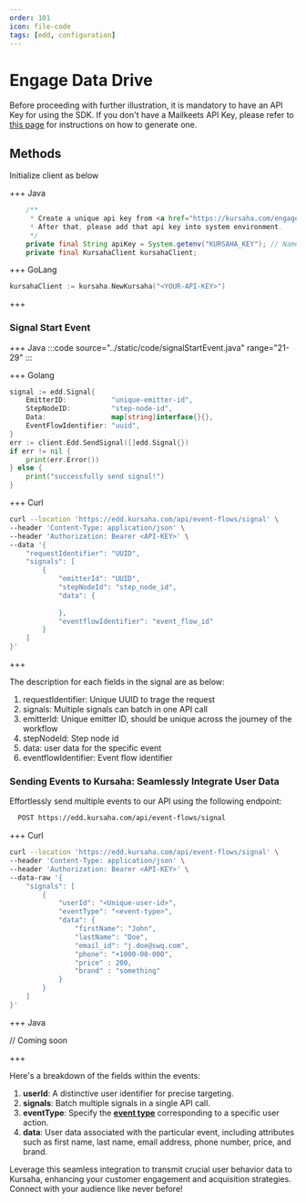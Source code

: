 ```yaml
---
order: 101
icon: file-code
tags: [edd, configuration]
---
```


# Engage Data Drive

Before proceeding with further illustration, it is mandatory to have an API Key for using the SDK. If you don't have a Mailkeets API Key, please refer to [this page](../settings/ApiKey.md) for instructions on how to generate one.


## Methods

Initialize client as below

+++ Java

```java
    /**
     * Create a unique api key from <a href="https://kursaha.com/engage-data-drive/settings/api-key">API Key</a>.
     * After that, please add that api key into system environment.
     */
    private final String apiKey = System.getenv("KURSAHA_KEY"); // Name of the Environment variable
    private final KursahaClient kursahaClient;
```
+++ GoLang
```go
kursahaClient := kursaha.NewKursaha("<YOUR-API-KEY>")
```
+++


### Signal Start Event


+++ Java
:::code source="../static/code/signalStartEvent.java" range="21-29" :::

+++ Golang
```go
signal := edd.Signal{
    EmitterID:           "unique-emitter-id",
    StepNodeID:          "step-node-id",
    Data:                map[string]interface{}{},
    EventFlowIdentifier: "uuid",
}
err := client.Edd.SendSignal([]edd.Signal{})
if err != nil {
    print(err.Error())
} else {
    print("successfully send signal!")
}
```
+++ Curl
```bash
curl --location 'https://edd.kursaha.com/api/event-flows/signal' \
--header 'Content-Type: application/json' \
--header 'Authorization: Bearer <API-KEY>' \
--data '{
    "requestIdentifier": "UUID",
    "signals": [
        {
            "emitterId": "UUID",
            "stepNodeId": "step_node_id",
            "data": {
                
            },
            "eventflowIdentifier": "event_flow_id"
        }
    ]
}'
```
+++ 

The description for each fields in the signal are as below:
1. requestIdentifier: Unique UUID to trage the request
2. signals: Multiple signals can batch in one API call
3. emitterId: Unique emitter ID, should be unique across the journey of the workflow
4. stepNodeId: Step node id
5. data: user data for the specific event
6. eventflowIdentifier: Event flow identifier


### Sending Events to Kursaha: Seamlessly Integrate User Data

Effortlessly send multiple events to our API using the following endpoint:

```bash
  POST https://edd.kursaha.com/api/event-flows/signal
```

+++ Curl
```bash
curl --location 'https://edd.kursaha.com/api/event-flows/signal' \
--header 'Content-Type: application/json' \
--header 'Authorization: Bearer <API-KEY>' \
--data-raw '{
    "signals": [
        {
            "userId": "<Unique-user-id>",
            "eventType": "<event-type>",
            "data": {
                "firstName": "John",
                "lastName": "Doe",
                "email_id": "j.doe@swq.com",
                "phone": "+1000-00-000",
                "price" : 200,
                "brand" : "something"
            }
        }
    ]
}'
```
+++ Java

// Coming soon

+++

Here's a breakdown of the fields within the events:

1. **userId**: A distinctive user identifier for precise targeting.
2. **signals**: Batch multiple signals in a single API call.
3. **eventType**: Specify the [**event type**](../engageDataDrive/cohort/#utilizing-cohort-events) corresponding to a specific user action.
4. **data**: User data associated with the particular event, including attributes such as first name, last name, email address, phone number, price, and brand.

Leverage this seamless integration to transmit crucial user behavior data to Kursaha, enhancing your customer engagement and acquisition strategies. Connect with your audience like never before!